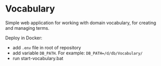 Vocabulary
==========

Simple web application for working with domain vocabulary, for creating and managing terms.

Deploy in Docker:

  - add `.env` file in root of repository
  - add variable `DB_PATH`. For example: `DB_PATH=/d/db/Vocabulary/`
  - run start-vocabulary.bat
